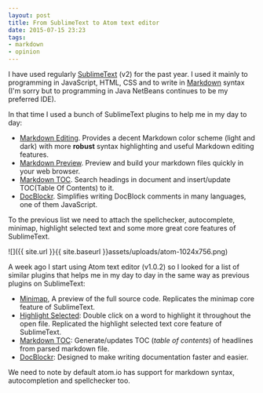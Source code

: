 ```yaml
---
layout: post
title: From SublimeText to Atom text editor
date: 2015-07-15 23:23
tags:
- markdown
- opinion
---
```


I have used regularly [SublimeText](http://www.sublimetext.com/) (v2) for the past year. I used it mainly to programming in JavaScript, HTML, CSS and to write in [Markdown](https://en.wikipedia.org/wiki/Markdown) syntax (I'm sorry but to programming in Java NetBeans continues to be my preferred IDE).

In that time I used a bunch of SublimeText plugins to help me in my day to day:

*   [Markdown Editing](https://packagecontrol.io/packages/MarkdownEditing). Provides a decent Markdown color scheme (light and dark) with more **robust** syntax highlighting and useful Markdown editing features.
*   [Markdown Preview](https://packagecontrol.io/packages/Markdown%20Preview). Preview and build your markdown files quickly in your web browser.
*   [Markdown TOC](https://packagecontrol.io/packages/MarkdownTOC). Search headings in document and insert/update TOC(Table Of Contents) to it.
*   [DocBlockr](https://packagecontrol.io/packages/DocBlockr). Simplifies writing DocBlock comments in many languages, one of them JavaScript.

To the previous list we need to attach the spellchecker, autocomplete, minimap, highlight selected text and some more great core features of SublimeText.

![]({{ site.url }}{{ site.baseurl }}assets/uploads/atom-1024x756.png)

A week ago I start using Atom text editor (v1.0.2) so I looked for a list of similar plugins that helps me in my day to day in the same way as previous plugins on SublimeText:

*   [Minimap](https://atom.io/packages/minimap), A preview of the full source code. Replicates the minimap core feature of SublimeText.
*   [Highlight Selected](https://atom.io/packages/highlight-selected): Double click on a word to highlight it throughout the open file. Replicated the highlight selected text core feature of SublimeText.
*   [Markdown TOC](https://atom.io/packages/markdown-toc): Generate/updates TOC (_table of contents_) of headlines from parsed markdown file.
*   [DocBlockr](https://atom.io/packages/docblockr): Designed to make writing documentation faster and easier.

We need to note by default atom.io has support for markdown syntax, autocompletion and spellchecker too.
